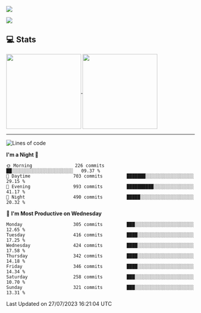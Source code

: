 [![](https://readme-typing-svg.demolab.com?font=Fira+Code&size=30&lines=你好,+欢迎光临;Hello,+welcome)](https://git.io/typing-svg)

![](https://count.getloli.com/get/@:wu-clan?theme=asoul)

## 💻 Stats

<a href="https://github.com/anuraghazra/github-readme-stats">
  <img height=200 align="center" src="https://github-readme-stats.vercel.app/api?username=wu-clan&count_private=true&show_icons=true&rank_icon=percentile&card_width=300"  alt=""/>
</a>
<a href="https://github.com/anuraghazra/convoychat">
  <img height=200 align="center" src="https://github-readme-stats.vercel.app/api/top-langs/?username=wu-clan&layout=compact&langs_count=8&card_width=300"  alt=""/>
</a>

---

<!--START_SECTION:waka-->
![Lines of code](https://img.shields.io/badge/From%20Hello%20World%20I%27ve%20Written-1.5%20million%20lines%20of%20code-blue)

**I'm a Night 🦉** 

```text
🌞 Morning                226 commits         ██░░░░░░░░░░░░░░░░░░░░░░░   09.37 % 
🌆 Daytime                703 commits         ███████░░░░░░░░░░░░░░░░░░   29.15 % 
🌃 Evening                993 commits         ██████████░░░░░░░░░░░░░░░   41.17 % 
🌙 Night                  490 commits         █████░░░░░░░░░░░░░░░░░░░░   20.32 % 
```
📅 **I'm Most Productive on Wednesday** 

```text
Monday                   305 commits         ███░░░░░░░░░░░░░░░░░░░░░░   12.65 % 
Tuesday                  416 commits         ████░░░░░░░░░░░░░░░░░░░░░   17.25 % 
Wednesday                424 commits         ████░░░░░░░░░░░░░░░░░░░░░   17.58 % 
Thursday                 342 commits         ████░░░░░░░░░░░░░░░░░░░░░   14.18 % 
Friday                   346 commits         ████░░░░░░░░░░░░░░░░░░░░░   14.34 % 
Saturday                 258 commits         ███░░░░░░░░░░░░░░░░░░░░░░   10.70 % 
Sunday                   321 commits         ███░░░░░░░░░░░░░░░░░░░░░░   13.31 % 
```



 Last Updated on 27/07/2023 16:21:04 UTC
<!--END_SECTION:waka-->
